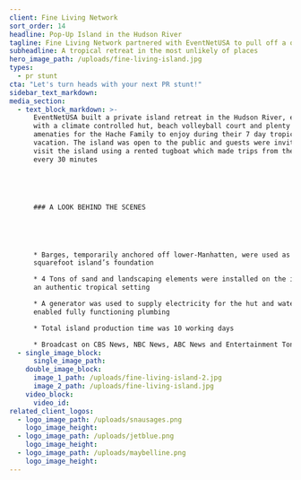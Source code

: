 ```yaml
---
client: Fine Living Network
sort_order: 14
headline: Pop-Up Island in the Hudson River
tagline: Fine Living Network partnered with EventNetUSA to pull off a one-of-kind PR Stunt promoting the travel and lifestyle channel’s debut in New York.
subheadline: A tropical retreat in the most unlikely of places
hero_image_path: /uploads/fine-living-island.jpg
types:
  - pr stunt
cta: "Let's turn heads with your next PR stunt!"
sidebar_text_markdown:
media_section:
  - text_block_markdown: >-
      EventNetUSA built a private island retreat in the Hudson River, equipped
      with a climate controlled hut, beach volleyball court and plenty of
      amenaties for the Hache Family to enjoy during their 7 day tropical
      vacation. The island was open to the public and guests were invited to
      visit the island using a rented tugboat which made trips from the mainland
      every 30 minutes





      ### A LOOK BEHIND THE SCENES





      * Barges, temporarily anchored off lower-Manhatten, were used as the 5,400
      squarefoot island’s foundation

      * 4 Tons of sand and landscaping elements were installed on the island for
      an authentic tropical setting

      * A generator was used to supply electricity for the hut and water tanks
      enabled fully functioning plumbing

      * Total island production time was 10 working days

      * Broadcast on CBS News, NBC News, ABC News and Entertainment Tonight
  - single_image_block:
      single_image_path:
    double_image_block:
      image_1_path: /uploads/fine-living-island-2.jpg
      image_2_path: /uploads/fine-living-island.jpg
    video_block:
      video_id:
related_client_logos:
  - logo_image_path: /uploads/snausages.png
    logo_image_height:
  - logo_image_path: /uploads/jetblue.png
    logo_image_height:
  - logo_image_path: /uploads/maybelline.png
    logo_image_height:
---
```




